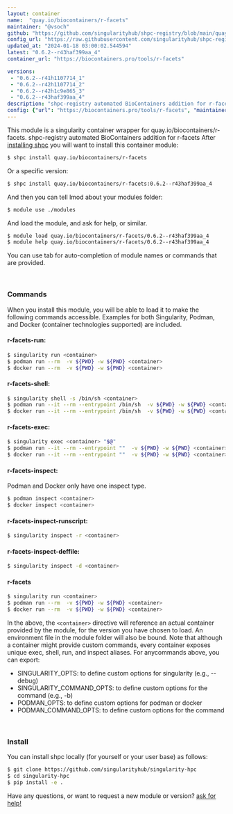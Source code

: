 ```yaml
---
layout: container
name:  "quay.io/biocontainers/r-facets"
maintainer: "@vsoch"
github: "https://github.com/singularityhub/shpc-registry/blob/main/quay.io/biocontainers/r-facets/container.yaml"
config_url: "https://raw.githubusercontent.com/singularityhub/shpc-registry/main/quay.io/biocontainers/r-facets/container.yaml"
updated_at: "2024-01-18 03:00:02.544594"
latest: "0.6.2--r43haf399aa_4"
container_url: "https://biocontainers.pro/tools/r-facets"

versions:
 - "0.6.2--r41h1107714_1"
 - "0.6.2--r42h1107714_2"
 - "0.6.2--r42h1c9e865_3"
 - "0.6.2--r43haf399aa_4"
description: "shpc-registry automated BioContainers addition for r-facets"
config: {"url": "https://biocontainers.pro/tools/r-facets", "maintainer": "@vsoch", "description": "shpc-registry automated BioContainers addition for r-facets", "latest": {"0.6.2--r43haf399aa_4": "sha256:78e0a1fa7e4aa1922d61669d8b5d9b6427a3a220f4a9856d5e385b2282254c64"}, "tags": {"0.6.2--r41h1107714_1": "sha256:0e2f95e9cc91ba9e34a9e75ad9164042404ace12c738f7dad145079bb2e53e0a", "0.6.2--r42h1107714_2": "sha256:7e991005daa9b8960682cc80ff9231056bbccdf281ae573870dc2ca773413071", "0.6.2--r42h1c9e865_3": "sha256:74a4a02e9d525f6da118515c893d9fee3f2aa942a0748ed878f009cc415e5ae7", "0.6.2--r43haf399aa_4": "sha256:78e0a1fa7e4aa1922d61669d8b5d9b6427a3a220f4a9856d5e385b2282254c64"}, "docker": "quay.io/biocontainers/r-facets"}
---
```


This module is a singularity container wrapper for quay.io/biocontainers/r-facets.
shpc-registry automated BioContainers addition for r-facets
After [installing shpc](#install) you will want to install this container module:


```bash
$ shpc install quay.io/biocontainers/r-facets
```

Or a specific version:

```bash
$ shpc install quay.io/biocontainers/r-facets:0.6.2--r43haf399aa_4
```

And then you can tell lmod about your modules folder:

```bash
$ module use ./modules
```

And load the module, and ask for help, or similar.

```bash
$ module load quay.io/biocontainers/r-facets/0.6.2--r43haf399aa_4
$ module help quay.io/biocontainers/r-facets/0.6.2--r43haf399aa_4
```

You can use tab for auto-completion of module names or commands that are provided.

<br>

### Commands

When you install this module, you will be able to load it to make the following commands accessible.
Examples for both Singularity, Podman, and Docker (container technologies supported) are included.

#### r-facets-run:

```bash
$ singularity run <container>
$ podman run --rm  -v ${PWD} -w ${PWD} <container>
$ docker run --rm  -v ${PWD} -w ${PWD} <container>
```

#### r-facets-shell:

```bash
$ singularity shell -s /bin/sh <container>
$ podman run --it --rm --entrypoint /bin/sh  -v ${PWD} -w ${PWD} <container>
$ docker run --it --rm --entrypoint /bin/sh  -v ${PWD} -w ${PWD} <container>
```

#### r-facets-exec:

```bash
$ singularity exec <container> "$@"
$ podman run --it --rm --entrypoint ""  -v ${PWD} -w ${PWD} <container> "$@"
$ docker run --it --rm --entrypoint ""  -v ${PWD} -w ${PWD} <container> "$@"
```

#### r-facets-inspect:

Podman and Docker only have one inspect type.

```bash
$ podman inspect <container>
$ docker inspect <container>
```

#### r-facets-inspect-runscript:

```bash
$ singularity inspect -r <container>
```

#### r-facets-inspect-deffile:

```bash
$ singularity inspect -d <container>
```



#### r-facets

```bash
$ singularity run <container>
$ podman run --rm  -v ${PWD} -w ${PWD} <container>
$ docker run --rm  -v ${PWD} -w ${PWD} <container>
```


In the above, the `<container>` directive will reference an actual container provided
by the module, for the version you have chosen to load. An environment file in the
module folder will also be bound. Note that although a container
might provide custom commands, every container exposes unique exec, shell, run, and
inspect aliases. For anycommands above, you can export:

 - SINGULARITY_OPTS: to define custom options for singularity (e.g., --debug)
 - SINGULARITY_COMMAND_OPTS: to define custom options for the command (e.g., -b)
 - PODMAN_OPTS: to define custom options for podman or docker
 - PODMAN_COMMAND_OPTS: to define custom options for the command

<br>

### Install

You can install shpc locally (for yourself or your user base) as follows:

```bash
$ git clone https://github.com/singularityhub/singularity-hpc
$ cd singularity-hpc
$ pip install -e .
```

Have any questions, or want to request a new module or version? [ask for help!](https://github.com/singularityhub/singularity-hpc/issues)